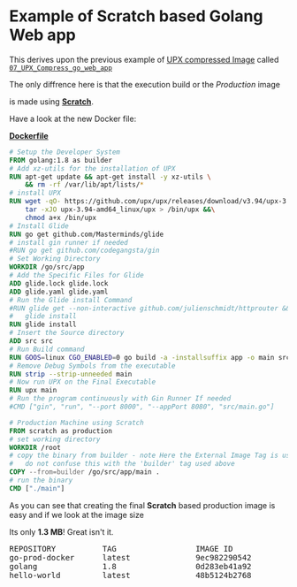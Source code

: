 # Example of Scratch based Golang Web app

This derives upon the previous example of [UPX compressed Image][4] called
[`07_UPX_Compress_go_web_app`][9]

The only diffrence here is that the execution build or the *Production* image

is made using [**Scratch**][10].

Have a look at the new Docker file:

[**Dockerfile**][11]

```Dockerfile
# Setup the Developer System
FROM golang:1.8 as builder
# Add xz-utils for the installation of UPX
RUN apt-get update && apt-get install -y xz-utils \
	&& rm -rf /var/lib/apt/lists/*
# install UPX
RUN wget -qO- https://github.com/upx/upx/releases/download/v3.94/upx-3.94-amd64_linux.tar.xz |\
    tar -xJO upx-3.94-amd64_linux/upx > /bin/upx &&\
	chmod a+x /bin/upx
# Install Glide
RUN go get github.com/Masterminds/glide
# install gin runner if needed
#RUN go get github.com/codegangsta/gin
# Set Working Directory
WORKDIR /go/src/app
# Add the Specific Files for Glide
ADD glide.lock glide.lock
ADD glide.yaml glide.yaml
# Run the Glide install Command
#RUN glide get --non-interactive github.com/julienschmidt/httprouter && \
#	glide install
RUN glide install
# Insert the Source directory
ADD src src
# Run Build command
RUN GOOS=linux CGO_ENABLED=0 go build -a -installsuffix app -o main src/main.go
# Remove Debug Symbols from the executable
RUN strip --strip-unneeded main
# Now run UPX on the Final Executable
RUN upx main
# Run the program continuously with Gin Runner If needed
#CMD ["gin", "run", "--port 8000", "--appPort 8080", "src/main.go"]

# Production Machine using Scratch
FROM scratch as production
# set working directory
WORKDIR /root
# copy the binary from builder - note Here the External Image Tag is used
#   do not confuse this with the 'builder' tag used above
COPY --from=builder /go/src/app/main .
# run the binary
CMD ["./main"]

```


As you can see that creating the final **Scratch** based production image is easy and if we look at the image size 

Its only **1.3 MB**! Great isn't it.

<pre>
REPOSITORY          TAG                 IMAGE ID            CREATED             SIZE
go-prod-docker      latest              9ec982290542        12 minutes ago      1.29MB
golang              1.8                 0d283eb41a92        10 days ago         713MB
hello-world         latest              48b5124b2768        13 months ago       1.84kB
</pre>


<!---
	These are the Reference Links
-->

 [1]: https://github.com/julienschmidt/httprouter

 [2]: https://github.com/Masterminds/glide

 [3]: https://github.com/codegangsta/gin

 [4]: https://upx.github.io/

 [5]: https://blog.hasura.io/the-ultimate-guide-to-writing-dockerfiles-for-go-web-apps-336efad7012c

 [6]: https://docs.docker.com/engine/reference/commandline/save/

 [7]: https://docs.docker.com/engine/reference/commandline/load/

 [8]: https://docs.docker.com/config/containers/resource_constraints/

 [9]: https://github.com/boseji/dockerPlayground/tree/master/07_UPX_Compress_go_web_app

 [10]: https://hub.docker.com/_/scratch/

 [11]: https://github.com/boseji/dockerPlayground/tree/master/08_scratch-go-web-app
